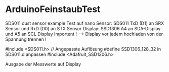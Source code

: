 # ArduinoFeinstaubTest
SDS011 dust sensor example
Test auf nano
Sensor:  SDS011    TxD (D1) an SRX Sensor  und  RxD  (D0) an STX Sensor
Display: SSD1306   A4 an SDA-Display und  A5  an SCL Display
Importent ! --> Display vor jedem hochladen von der Spannung trennen !

#include <SDS011.h> // Angepasste Auflösung #define SSD1306_128_32 in SDS011.d anpassen
#include <Adafruit_SSD1306.h>

Ausgabe der Messwerte auf Display
